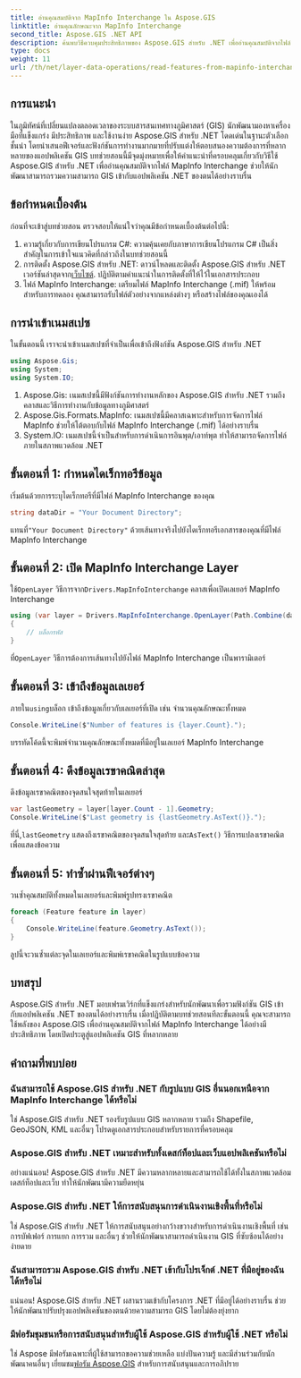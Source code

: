 ```yaml
---
title: อ่านคุณสมบัติจาก MapInfo Interchange ใน Aspose.GIS
linktitle: อ่านคุณลักษณะจาก MapInfo Interchange
second_title: Aspose.GIS .NET API
description: ค้นพบวิธีควบคุมประสิทธิภาพของ Aspose.GIS สำหรับ .NET เพื่ออ่านคุณสมบัติจากไฟล์ MapInfo Interchange ในบทช่วยสอนที่ครอบคลุมนี้
type: docs
weight: 11
url: /th/net/layer-data-operations/read-features-from-mapinfo-interchange/
---
```

## การแนะนำ
ในภูมิทัศน์ที่เปลี่ยนแปลงตลอดเวลาของระบบสารสนเทศทางภูมิศาสตร์ (GIS) นักพัฒนามองหาเครื่องมือที่แข็งแกร่ง มีประสิทธิภาพ และใช้งานง่าย Aspose.GIS สำหรับ .NET โดดเด่นในฐานะตัวเลือกชั้นนำ โดยนำเสนอฟีเจอร์และฟังก์ชันการทำงานมากมายที่ปรับแต่งให้ตอบสนองความต้องการที่หลากหลายของแอปพลิเคชัน GIS บทช่วยสอนนี้มีจุดมุ่งหมายเพื่อให้คำแนะนำที่ครอบคลุมเกี่ยวกับวิธีใช้ Aspose.GIS สำหรับ .NET เพื่ออ่านคุณสมบัติจากไฟล์ MapInfo Interchange ช่วยให้นักพัฒนาสามารถรวมความสามารถ GIS เข้ากับแอปพลิเคชัน .NET ของตนได้อย่างราบรื่น
## ข้อกำหนดเบื้องต้น
ก่อนที่จะเข้าสู่บทช่วยสอน ตรวจสอบให้แน่ใจว่าคุณมีข้อกำหนดเบื้องต้นต่อไปนี้:
1. ความรู้เกี่ยวกับการเขียนโปรแกรม C#: ความคุ้นเคยกับภาษาการเขียนโปรแกรม C# เป็นสิ่งสำคัญในการเข้าใจแนวคิดที่กล่าวถึงในบทช่วยสอนนี้
2.  การติดตั้ง Aspose.GIS สำหรับ .NET: ดาวน์โหลดและติดตั้ง Aspose.GIS สำหรับ .NET เวอร์ชันล่าสุดจาก[เว็บไซต์](https://releases.aspose.com/gis/net/). ปฏิบัติตามคำแนะนำในการติดตั้งที่ให้ไว้ในเอกสารประกอบ
3. ไฟล์ MapInfo Interchange: เตรียมไฟล์ MapInfo Interchange (.mif) ให้พร้อมสำหรับการทดลอง คุณสามารถรับไฟล์ตัวอย่างจากแหล่งต่างๆ หรือสร้างไฟล์ของคุณเองได้

## การนำเข้าเนมสเปซ
ในขั้นตอนนี้ เราจะนำเข้าเนมสเปซที่จำเป็นเพื่อเข้าถึงฟังก์ชัน Aspose.GIS สำหรับ .NET
```csharp
using Aspose.Gis;
using System;
using System.IO;
```
1. Aspose.Gis: เนมสเปซนี้มีฟังก์ชันการทำงานหลักของ Aspose.GIS สำหรับ .NET รวมถึงคลาสและวิธีการทำงานกับข้อมูลทางภูมิศาสตร์
2. Aspose.Gis.Formats.MapInfo: เนมสเปซนี้มีคลาสเฉพาะสำหรับการจัดการไฟล์ MapInfo ช่วยให้โต้ตอบกับไฟล์ MapInfo Interchange (.mif) ได้อย่างราบรื่น
3. System.IO: เนมสเปซนี้จำเป็นสำหรับการดำเนินการอินพุต/เอาท์พุต ทำให้สามารถจัดการไฟล์ภายในสภาพแวดล้อม .NET

## ขั้นตอนที่ 1: กำหนดไดเร็กทอรีข้อมูล
เริ่มต้นด้วยการระบุไดเร็กทอรีที่มีไฟล์ MapInfo Interchange ของคุณ
```csharp
string dataDir = "Your Document Directory";
```
 แทนที่`"Your Document Directory"` ด้วยเส้นทางจริงไปยังไดเร็กทอรีเอกสารของคุณที่มีไฟล์ MapInfo Interchange
## ขั้นตอนที่ 2: เปิด MapInfo Interchange Layer
 ใช้`OpenLayer` วิธีการจาก`Drivers.MapInfoInterchange` คลาสเพื่อเปิดเลเยอร์ MapInfo Interchange
```csharp
using (var layer = Drivers.MapInfoInterchange.OpenLayer(Path.Combine(dataDir, "data.mif")))
{
    // บล็อกรหัส
}
```
 ที่`OpenLayer` วิธีการต้องการเส้นทางไปยังไฟล์ MapInfo Interchange เป็นพารามิเตอร์
## ขั้นตอนที่ 3: เข้าถึงข้อมูลเลเยอร์
 ภายใน`using`บล็อก เข้าถึงข้อมูลเกี่ยวกับเลเยอร์ที่เปิด เช่น จำนวนคุณลักษณะทั้งหมด
```csharp
Console.WriteLine($"Number of features is {layer.Count}.");
```
บรรทัดโค้ดนี้จะพิมพ์จำนวนคุณลักษณะทั้งหมดที่มีอยู่ในเลเยอร์ MapInfo Interchange
## ขั้นตอนที่ 4: ดึงข้อมูลเรขาคณิตล่าสุด
ดึงข้อมูลเรขาคณิตของจุดสนใจสุดท้ายในเลเยอร์
```csharp
var lastGeometry = layer[layer.Count - 1].Geometry;
Console.WriteLine($"Last geometry is {lastGeometry.AsText()}.");
```
 ที่นี่,`lastGeometry` แสดงถึงเรขาคณิตของจุดสนใจสุดท้าย และ`AsText()` วิธีการแปลงเรขาคณิตเพื่อแสดงข้อความ
## ขั้นตอนที่ 5: ทำซ้ำผ่านฟีเจอร์ต่างๆ
วนซ้ำคุณสมบัติทั้งหมดในเลเยอร์และพิมพ์รูปทรงเรขาคณิต
```csharp
foreach (Feature feature in layer)
{
    Console.WriteLine(feature.Geometry.AsText());
}
```
ลูปนี้จะวนซ้ำแต่ละจุดในเลเยอร์และพิมพ์เรขาคณิตในรูปแบบข้อความ

## บทสรุป
Aspose.GIS สำหรับ .NET มอบเฟรมเวิร์กที่แข็งแกร่งสำหรับนักพัฒนาเพื่อรวมฟังก์ชัน GIS เข้ากับแอปพลิเคชัน .NET ของตนได้อย่างราบรื่น เมื่อปฏิบัติตามบทช่วยสอนทีละขั้นตอนนี้ คุณจะสามารถใช้พลังของ Aspose.GIS เพื่ออ่านคุณสมบัติจากไฟล์ MapInfo Interchange ได้อย่างมีประสิทธิภาพ โดยเปิดประตูสู่แอปพลิเคชัน GIS ที่หลากหลาย
## คำถามที่พบบ่อย
### ฉันสามารถใช้ Aspose.GIS สำหรับ .NET กับรูปแบบ GIS อื่นนอกเหนือจาก MapInfo Interchange ได้หรือไม่
ใช่ Aspose.GIS สำหรับ .NET รองรับรูปแบบ GIS หลากหลาย รวมถึง Shapefile, GeoJSON, KML และอื่นๆ โปรดดูเอกสารประกอบสำหรับรายการที่ครอบคลุม
### Aspose.GIS สำหรับ .NET เหมาะสำหรับทั้งเดสก์ท็อปและเว็บแอปพลิเคชันหรือไม่
อย่างแน่นอน! Aspose.GIS สำหรับ .NET มีความหลากหลายและสามารถใช้ได้ทั้งในสภาพแวดล้อมเดสก์ท็อปและเว็บ ทำให้นักพัฒนามีความยืดหยุ่น
### Aspose.GIS สำหรับ .NET ให้การสนับสนุนการดำเนินงานเชิงพื้นที่หรือไม่
ใช่ Aspose.GIS สำหรับ .NET ให้การสนับสนุนอย่างกว้างขวางสำหรับการดำเนินงานเชิงพื้นที่ เช่น การบัฟเฟอร์ การแยก การรวม และอื่นๆ ช่วยให้นักพัฒนาสามารถดำเนินงาน GIS ที่ซับซ้อนได้อย่างง่ายดาย
### ฉันสามารถรวม Aspose.GIS สำหรับ .NET เข้ากับโปรเจ็กต์ .NET ที่มีอยู่ของฉันได้หรือไม่
แน่นอน! Aspose.GIS สำหรับ .NET ผสานรวมเข้ากับโครงการ .NET ที่มีอยู่ได้อย่างราบรื่น ช่วยให้นักพัฒนาปรับปรุงแอปพลิเคชันของตนด้วยความสามารถ GIS โดยไม่ต้องยุ่งยาก
### มีฟอรัมชุมชนหรือการสนับสนุนสำหรับผู้ใช้ Aspose.GIS สำหรับผู้ใช้ .NET หรือไม่
ใช่ Aspose มีฟอรัมเฉพาะที่ผู้ใช้สามารถขอความช่วยเหลือ แบ่งปันความรู้ และมีส่วนร่วมกับนักพัฒนาคนอื่นๆ เยี่ยมชม[ฟอรัม Aspose.GIS](https://forum.aspose.com/c/gis/33) สำหรับการสนับสนุนและการอภิปราย